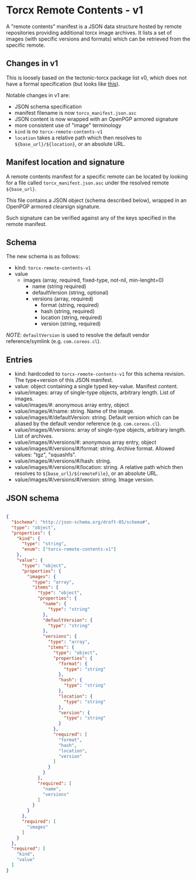 # Torcx Remote Contents - v1

A "remote contents" manifest is a JSON data structure hosted by remote repositories providing additional torcx image archives.
It lists a set of images (with specific versions and formats) which can be retrieved from the specific remote.

## Changes in v1

This is loosely based on the tectonic-torcx package list v0, which does not have a formal specification (but looks like [this](https://tectonic-torcx.release.core-os.net/manifests/amd64-usr/1520.5.0/torcx_manifest.json)).

Notable changes in v1 are:
 * JSON schema specification
 * manifest filename is now `torcx_manifest.json.asc`
 * JSON content is now wrapped with an OpenPGP armored signature
 * more consistent use of "image" terminology
 * `kind` is no `torcx-remote-contents-v1`
 * `location` takes a relative path which then resolves to `${base_url}/${location}`, or an absolute URL.

## Manifest location and signature

A remote contents manifest for a specific remote can be located by looking for a file called `torcx_manifest.json.asc` under the resolved remote `${base_url}`.

This file contains a JSON object (schema described below), wrapped in an OpenPGP armored clearsign signature.

Such signature can be verified against any of the keys specified in the remote manifest.

## Schema

The new schema is as follows:
- kind: `torcx-remote-contents-v1`
- value
  - images (array, required, fixed-type, not-nil, min-lenght=0)
    - name (string required)
    - defaultVersion (string, optional)
    - versions (array, required)
        - format (string, required)
        - hash (string, required)
        - location (string, required)
        - version (string, required)

*NOTE*: `defaultVersion` is used to resolve the default vendor reference/symlink (e.g. `com.coreos.cl`).

## Entries

- kind: hardcoded to `torcx-remote-contents-v1` for this schema revision.
  The type+version of this JSON manifest.
- value: object containing a single typed key-value.
  Manifest content.
- value/images: array of single-type objects, arbitrary length.
  List of images.
- value/images/#: anonymous array entry, object
- value/images/#/name: string.
  Name of the image.
- value/images/#/defaultVersion: string.
  Default version which can be aliased by the default vendor reference (e.g. `com.coreos.cl`).
- value/images/#/versions: array of single-type objects, arbitrary length.
  List of archives.
- value/images/#/versions/#: anonymous array entry, object
- value/images/#/versions/#/format: string.
  Archive format. Allowed values: "tgz", "squashfs".
- value/images/#/versions/#/hash: string.
- value/images/#/versions/#/location: string.
  A relative path which then resolves to `${base_url}/${remoteFile}`, or an absolute URL.
- value/images/#/versions/#/version: string.
  Image version.

## JSON schema

```json

{
  "$schema": "http://json-schema.org/draft-05/schema#",
  "type": "object",
  "properties": {
    "kind": {
      "type": "string",
      "enum": ["torcx-remote-contents-v1"]
    },
    "value": {
      "type": "object",
      "properties": {
        "images": {
          "type": "array",
          "items": {
            "type": "object",
            "properties": {
              "name": {
                "type": "string"
              },
              "defaultVersion": {
                "type": "string"
              },
              "versions": {
                "type": "array",
                "items": {
                  "type": "object",
                  "properties": {
                    "format": {
                      "type": "string"
                    },
                    "hash": {
                      "type": "string"
                    },
                    "location": {
                      "type": "string"
                    },
                    "version": {
                      "type": "string"
                    }
                  },
                  "required": [
                    "format",
                    "hash",
                    "location",
                    "version"
                  ]
                }
              }
            },
            "required": [
              "name",
              "versions"
            ]
          }
        }
      },
      "required": [
        "images"
      ]
    }
  },
  "required": [
    "kind",
    "value"
  ]
}

```
